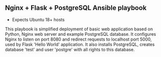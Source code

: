 Nginx + Flask + PostgreSQL Ansible playbook
-----------------------------------------------------------------------------
- Expects Ubuntu 18+ hosts

This playbook is simplified deployment of basic web application based on Python, Nginx web server and example PostgreSQL database.
It configures Nginx to listen on port 8080 and redirect requests to localhost port 5000, used by Flask 'Hello World' application.
It also installs PostgreSQL, creates database 'test' and user 'postgre' with all rights to this database.
